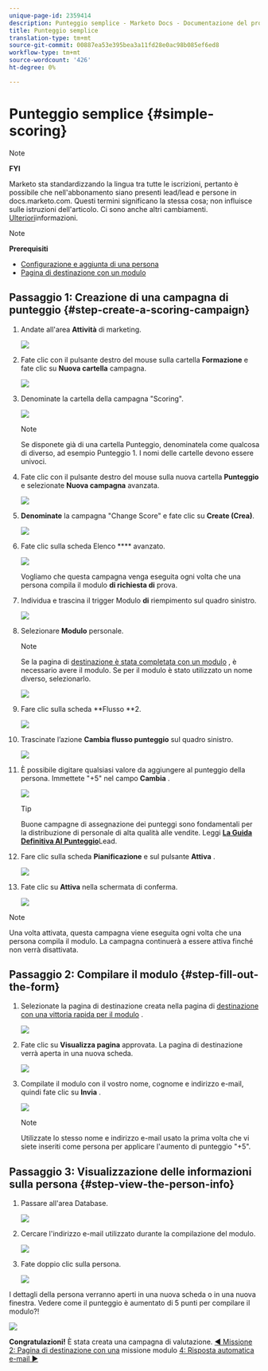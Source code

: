 ```yaml
---
unique-page-id: 2359414
description: Punteggio semplice - Marketo Docs - Documentazione del prodotto
title: Punteggio semplice
translation-type: tm+mt
source-git-commit: 00887ea53e395bea3a11fd28e0ac98b085ef6ed8
workflow-type: tm+mt
source-wordcount: '426'
ht-degree: 0%

---
```



# Punteggio semplice {#simple-scoring}

>[!NOTE]
>
>**FYI**
>
>Marketo sta standardizzando la lingua tra tutte le iscrizioni, pertanto è possibile che nell&#39;abbonamento siano presenti lead/lead e persone in docs.marketo.com. Questi termini significano la stessa cosa; non influisce sulle istruzioni dell&#39;articolo. Ci sono anche altri cambiamenti. [Ulteriori](http://docs.marketo.com/display/DOCS/Updates+to+Marketo+Terminology)informazioni.

>[!NOTE]
>
>**Prerequisiti**
>
>* [Configurazione e aggiunta di una persona](get-set-up-and-add-a-person.md)
>* [Pagina di destinazione con un modulo](landing-page-with-a-form.md)

>



## Passaggio 1: Creazione di una campagna di punteggio {#step-create-a-scoring-campaign}

1. Andate all&#39;area **Attività** di marketing.

   ![](assets/ma-1.png)

1. Fate clic con il pulsante destro del mouse sulla cartella **Formazione** e fate clic su **Nuova cartella** campagna.

   ![](assets/two-2.png)

1. Denominate la cartella della campagna &quot;Scoring&quot;.

   ![](assets/three-1.png)

   >[!NOTE]
   >
   >Se disponete già di una cartella Punteggio, denominatela come qualcosa di diverso, ad esempio Punteggio 1. I nomi delle cartelle devono essere univoci.

1. Fate clic con il pulsante destro del mouse sulla nuova cartella **Punteggio** e selezionate **Nuova campagna** avanzata.

   ![](assets/four.png)

1. **Denominate** la campagna &quot;Change Score&quot; e fate clic su **Create (Crea)**.

   ![](assets/five-1.png)

1. Fate clic sulla scheda Elenco **** avanzato.

   ![](assets/six-1.png)

   Vogliamo che questa campagna venga eseguita ogni volta che una persona compila il modulo **di richiesta di** prova.

1. Individua e trascina il trigger Modulo **di** riempimento sul quadro sinistro.

   ![](assets/image2014-9-24-11-3a43-3a35.png)

1. Selezionare **Modulo** personale.

   >[!NOTE]
   >
   >Se la pagina di [destinazione è stata completata con un modulo](landing-page-with-a-form.md) , è necessario avere il modulo. Se per il modulo è stato utilizzato un nome diverso, selezionarlo.

   ![](assets/image2014-9-24-11-3a44-3a16.png)

1. Fare clic sulla scheda **Flusso **2.

   ![](assets/image2014-9-24-11-3a44-3a33.png)

1. Trascinate l’azione **Cambia flusso punteggio** sul quadro sinistro.

   ![](assets/image2014-9-24-11-3a44-3a45.png)

1. È possibile digitare qualsiasi valore da aggiungere al punteggio della persona. Immettete &quot;+5&quot; nel campo **Cambia** .

   ![](assets/eleven-1.png)

   >[!TIP]
   >
   >Buone campagne di assegnazione dei punteggi sono fondamentali per la distribuzione di personale di alta qualità alle vendite. Leggi [**La Guida Definitiva Al Punteggio**](http://www.marketo.com/definitive-guides/lead-scoring/)Lead.

1. Fare clic sulla scheda **Pianificazione** e sul pulsante **Attiva** .

   ![](assets/twelve-1.png)

1. Fate clic su **Attiva** nella schermata di conferma.

   ![](assets/thirteen-1.png)

>[!NOTE]
>
>Una volta attivata, questa campagna viene eseguita ogni volta che una persona compila il modulo. La campagna continuerà a essere attiva finché non verrà disattivata.

## Passaggio 2: Compilare il modulo {#step-fill-out-the-form}

1. Selezionate la pagina di destinazione creata nella pagina di [destinazione con una vittoria rapida per il modulo](landing-page-with-a-form.md) .

   ![](assets/fourteen-1.png)

1. Fate clic su **Visualizza pagina** approvata. La pagina di destinazione verrà aperta in una nuova scheda.

   ![](assets/image2014-9-24-11-3a47-3a51.png)

1. Compilate il modulo con il vostro nome, cognome e indirizzo e-mail, quindi fate clic su **Invia** .

   ![](assets/image2014-9-24-11-3a47-3a59.png)

   >[!NOTE]
   >
   >Utilizzate lo stesso nome e indirizzo e-mail usato la prima volta che vi siete inseriti come persona per applicare l&#39;aumento di punteggio &quot;+5&quot;.

## Passaggio 3: Visualizzazione delle informazioni sulla persona {#step-view-the-person-info}

1. Passare all&#39;area Database.

   ![](assets/db-2.png)

1. Cercare l&#39;indirizzo e-mail utilizzato durante la compilazione del modulo.

   ![](assets/eighteen.png)

1. Fate doppio clic sulla persona.

   ![](assets/nineteen.png)

I dettagli della persona verranno aperti in una nuova scheda o in una nuova finestra. Vedere come il punteggio è aumentato di 5 punti per compilare il modulo?!

![](assets/twenty.png)

**Congratulazioni!** È stata creata una campagna di valutazione.
[◄ Missione 2: Pagina di destinazione con una](landing-page-with-a-form.md) missione modulo [4: Risposta automatica e-mail ►](email-auto-response.md)